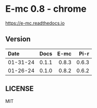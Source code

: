 # E-mc 0.8 - chrome

https://e-mc.readthedocs.io

## Version

| Date     | Docs   | E-mc   | Pi-r   |
| :------- | -----: | -----: | -----: |
| 01-31-24 |  0.1.1 |  0.8.3 |  0.6.3 |
| 01-26-24 |  0.1.0 |  0.8.2 |  0.6.2 |

## LICENSE

MIT